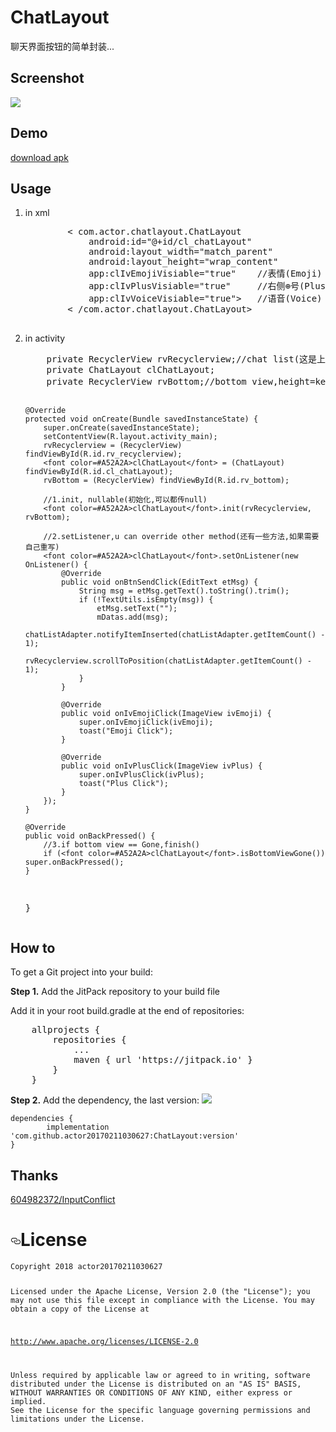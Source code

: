 # ChatLayout
聊天界面按钮的简单封装...

## Screenshot
<img src="https://github.com/actor20170211030627/actor20170211030627/captures/example.gif"></img>

## Demo
<a href="https://github.com/actor20170211030627/actor20170211030627/captures/app-debug.apk" target="_blank">download apk</a>

## Usage
<ol>
	<li> in xml
	<pre>
		< com.actor.chatlayout.ChatLayout
		    android:id="@+id/cl_chatLayout"
		    android:layout_width="match_parent"
		    android:layout_height="wrap_content"
		    app:clIvEmojiVisiable="true"	//表情(Emoji) Visiable(true default)
		    app:clIvPlusVisiable="true"		//右侧⊕号(Plus) Visiable(true default)
		    app:clIvVoiceVisiable="true">	//语音(Voice) Visiable(true default)
		< /com.actor.chatlayout.ChatLayout>
	</pre>
	</li>
	<li>in activity
<pre>
    private RecyclerView rvRecyclerview;//chat list(这是上面的聊天列表)
    private ChatLayout clChatLayout;
    private RecyclerView rvBottom;//bottom view,height=keyboard's height(这是下面的view,会动态设置和键盘一样的高度)

    @Override
    protected void onCreate(Bundle savedInstanceState) {
        super.onCreate(savedInstanceState);
        setContentView(R.layout.activity_main);
        rvRecyclerview = (RecyclerView) findViewById(R.id.rv_recyclerview);
        <font color=#A52A2A>clChatLayout</font> = (ChatLayout) findViewById(R.id.cl_chatLayout);
        rvBottom = (RecyclerView) findViewById(R.id.rv_bottom);

        //1.init, nullable(初始化,可以都传null)
        <font color=#A52A2A>clChatLayout</font>.init(rvRecyclerview, rvBottom);

        //2.setListener,u can override other method(还有一些方法,如果需要自己重写)
        <font color=#A52A2A>clChatLayout</font>.setOnListener(new OnListener() {
            @Override
            public void onBtnSendClick(EditText etMsg) {
                String msg = etMsg.getText().toString().trim();
                if (!TextUtils.isEmpty(msg)) {
                    etMsg.setText("");
                    mDatas.add(msg);
                    chatListAdapter.notifyItemInserted(chatListAdapter.getItemCount() - 1);
                    rvRecyclerview.scrollToPosition(chatListAdapter.getItemCount() - 1);
                }
            }

            @Override
            public void onIvEmojiClick(ImageView ivEmoji) {
                super.onIvEmojiClick(ivEmoji);
                toast("Emoji Click");
            }

            @Override
            public void onIvPlusClick(ImageView ivPlus) {
                super.onIvPlusClick(ivPlus);
                toast("Plus Click");
            }
        });
    }

    @Override
    public void onBackPressed() {
        //3.if bottom view == Gone,finish()
        if (<font color=#A52A2A>clChatLayout</font>.isBottomViewGone()) super.onBackPressed();
    }
}
</pre>
	</li>
</ol>


## How to
To get a Git project into your build:

**Step 1.** Add the JitPack repository to your build file

Add it in your root build.gradle at the end of repositories:
<pre>
	allprojects {
		repositories {
			...
			maven { url 'https://jitpack.io' }
		}
	}
</pre>


**Step 2.** Add the dependency, the last version:
[![](https://jitpack.io/v/actor20170211030627/ChatLayout.svg)](https://jitpack.io/#actor20170211030627/ChatLayout)

	dependencies {
	        implementation 'com.github.actor20170211030627:ChatLayout:version'
	}

## Thanks
<a href="https://github.com/604982372/InputConflict" target="_blank">604982372/InputConflict</a>

<h1><a id="user-content-license" class="anchor" aria-hidden="true" href="#license"><svg class="octicon octicon-link" viewBox="0 0 16 16" version="1.1" width="16" height="16" aria-hidden="true"><path fill-rule="evenodd" d="M4 9h1v1H4c-1.5 0-3-1.69-3-3.5S2.55 3 4 3h4c1.45 0 3 1.69 3 3.5 0 1.41-.91 2.72-2 3.25V8.59c.58-.45 1-1.27 1-2.09C10 5.22 8.98 4 8 4H4c-.98 0-2 1.22-2 2.5S3 9 4 9zm9-3h-1v1h1c1 0 2 1.22 2 2.5S13.98 12 13 12H9c-.98 0-2-1.22-2-2.5 0-.83.42-1.64 1-2.09V6.25c-1.09.53-2 1.84-2 3.25C6 11.31 7.55 13 9 13h4c1.45 0 3-1.69 3-3.5S14.5 6 13 6z"></path></svg></a>License</h1>
<pre><code>Copyright 2018 actor20170211030627

Licensed under the Apache License, Version 2.0 (the "License");
you may not use this file except in compliance with the License.
You may obtain a copy of the License at

   http://www.apache.org/licenses/LICENSE-2.0

Unless required by applicable law or agreed to in writing, software
distributed under the License is distributed on an "AS IS" BASIS,
WITHOUT WARRANTIES OR CONDITIONS OF ANY KIND, either express or implied.
See the License for the specific language governing permissions and
limitations under the License.
</code></pre>